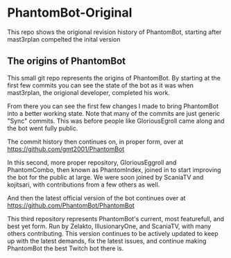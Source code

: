 # PhantomBot-Original
This repo shows the origional revision history of PhantomBot, starting after mast3rplan compelted the inital version

## The origins of PhantomBot
This small git repo represents the origins of PhantomBot. By starting at the first few commits you can see the
state of the bot as it was when mast3rplan, the origional developer, completed his work.

From there you can see the first few changes I made to bring PhantomBot into a better working state. Note that many of the
commits are just generic "Sync" commits. This was before people like GloriousEgroll came along and the bot went fully public.

The commit history then continues on, in proper form, over at https://github.com/gmt2001/PhantomBot

In this second, more proper repository, GloriousEggroll and PhantomCombo, then known as PhantomIndex, joined in to start
improving the bot for the public at large. We were soon joined by ScaniaTV and kojitsari, with contributions from a few
others as well.

And then the latest official version of the bot continues over at https://github.com/PhantomBot/PhantomBot

This third repository represents PhantomBot's current, most featurefull, and best yet form. Run by Zelakto,
IllusionaryOne, and ScaniaTV, with many others contributing. This version continues to be actively updated to keep
up with the latest demands, fix the latest issues, and continue making PhantomBot the best Twitch bot there is.

